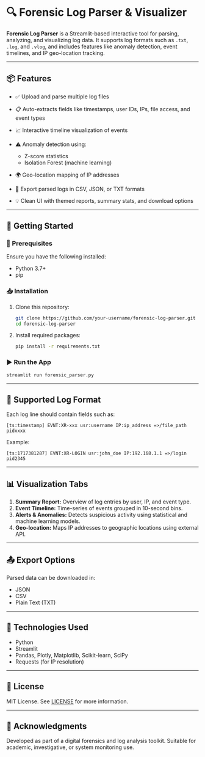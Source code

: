 # 🔍 Forensic Log Parser & Visualizer

**Forensic Log Parser** is a Streamlit-based interactive tool for parsing, analyzing, and visualizing log data. It supports log formats such as `.txt`, `.log`, and `.vlog`, and includes features like anomaly detection, event timelines, and IP geo-location tracking.

---

## 📦 Features

* ✅ Upload and parse multiple log files
* 📋 Auto-extracts fields like timestamps, user IDs, IPs, file access, and event types
* 📈 Interactive timeline visualization of events
* ⚠️ Anomaly detection using:

  * Z-score statistics
  * Isolation Forest (machine learning)
* 🌍 Geo-location mapping of IP addresses
* 📁 Export parsed logs in CSV, JSON, or TXT formats
* 💡 Clean UI with themed reports, summary stats, and download options

---

## 🚀 Getting Started

### 🔧 Prerequisites

Ensure you have the following installed:

* Python 3.7+
* pip

### 📥 Installation

1. Clone this repository:

   ```bash
   git clone https://github.com/your-username/forensic-log-parser.git
   cd forensic-log-parser
   ```

2. Install required packages:

   ```bash
   pip install -r requirements.txt
   ```

### ▶️ Run the App

```bash
streamlit run forensic_parser.py
```

---

## 📂 Supported Log Format

Each log line should contain fields such as:

```text
[ts:timestamp] EVNT:XR-xxx usr:username IP:ip_address =>/file_path pidxxxx
```

Example:

```text
[ts:1717381287] EVNT:XR-LOGIN usr:john_doe IP:192.168.1.1 =>/login pid2345
```

---

## 📊 Visualization Tabs

1. **Summary Report:** Overview of log entries by user, IP, and event type.
2. **Event Timeline:** Time-series of events grouped in 10-second bins.
3. **Alerts & Anomalies:** Detects suspicious activity using statistical and machine learning models.
4. **Geo-location:** Maps IP addresses to geographic locations using external API.

---

## 📤 Export Options

Parsed data can be downloaded in:

* JSON
* CSV
* Plain Text (TXT)

---

## 🧠 Technologies Used

* Python
* Streamlit
* Pandas, Plotly, Matplotlib, Scikit-learn, SciPy
* Requests (for IP resolution)

---

## 📄 License

MIT License. See [LICENSE](LICENSE) for more information.

---

## 🙌 Acknowledgments

Developed as part of a digital forensics and log analysis toolkit. Suitable for academic, investigative, or system monitoring use.

